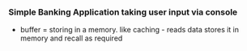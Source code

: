 ### **Simple Banking Application taking user input via console**

* buffer = storing in a memory. like caching - reads data stores it in memory
and recall as required
